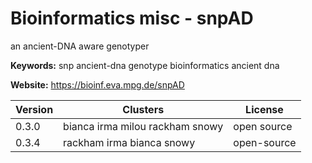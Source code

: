 # Bioinformatics misc - snpAD

an ancient-DNA aware genotyper

**Keywords:** snp ancient-dna genotype bioinformatics ancient dna

**Website:** <https://bioinf.eva.mpg.de/snpAD>

| Version | Clusters | License |
| ------- | -------- | ------- |
| 0.3.0 | bianca irma milou rackham snowy | open source |
| 0.3.4 | rackham irma bianca snowy | open-source |
